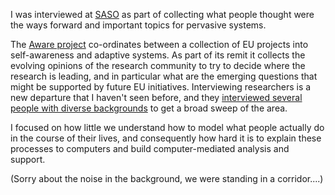 <html><body><p>I was interviewed at <a href="http://saso2012.univ-lyon1.fr/" target="_blank">SASO</a> as part of collecting what people thought were the ways forward and important topics for pervasive systems.

<!--more-->

The <a href="http://www.aware-project.eu" target="_blank">Aware project</a> co-ordinates between a collection of EU projects into self-awareness and adaptive systems. As part of its remit it collects the evolving opinions of the research community to try to decide where the research is leading, and in particular what are the emerging questions that might be supported by future EU initiatives. Interviewing researchers is a new departure that I haven't seen before, and they <a href="http://www.aware-project.eu/category/research-agenda-2/video-opinions/" target="_blank">interviewed several people with diverse backgrounds</a> to get a broad sweep of the area.

I focused on how little we understand how to model what people actually do in the course of their lives, and consequently how hard it is to explain these processes to computers and build computer-mediated analysis and support.



(Sorry about the noise in the background, we were standing in a corridor....)</p></body></html>